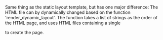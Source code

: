 Same thing as the static layout template, but has one major difference:
The HTML file can by dynamically changed based on the function 'render_dynamic_layout'.
The function takes a list of strings as the order of the HTML page, and uses HTML files containing a single <div> to create the page.
